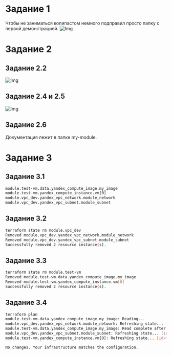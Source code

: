 # Задание 1
Чтобы не заниматься копипастом немного подправил просто папку с первой демонстрацией.
![Img](https://i.imgur.com/C4lfDh2.png)
# Задание 2
## Задание 2.2
![Img](https://i.imgur.com/3gT0r6R.png)
## Задание 2.4 и 2.5
![Img](https://i.imgur.com/3gT0r6R.png)
## Задание 2.6
Документация лежит в папке my-module.

# Задание 3
## Задание 3.1
```bash
module.test-vm.data.yandex_compute_image.my_image
module.test-vm.yandex_compute_instance.vm[0]
module.vpc_dev.yandex_vpc_network.module_network
module.vpc_dev.yandex_vpc_subnet.module_subnet
```

## Задание 3.2
```bash
terraform state rm module.vpc_dev
Removed module.vpc_dev.yandex_vpc_network.module_network
Removed module.vpc_dev.yandex_vpc_subnet.module_subnet
Successfully removed 2 resource instance(s).
```

## Задание 3.3
```bash
terraform state rm module.test-vm
Removed module.test-vm.data.yandex_compute_image.my_image
Removed module.test-vm.yandex_compute_instance.vm[0]
Successfully removed 2 resource instance(s).
```

## Задание 3.4
```bash
terraform plan
module.test-vm.data.yandex_compute_image.my_image: Reading...
module.vpc_dev.yandex_vpc_network.module_network: Refreshing state... [id=enpj8f87kie0v6v3ktls]
module.test-vm.data.yandex_compute_image.my_image: Read complete after 1s [id=fd81n0sfjm6d5nq6l05g]
module.vpc_dev.yandex_vpc_subnet.module_subnet: Refreshing state... [id=e9bhiffv78465epqtmnq]
module.test-vm.yandex_compute_instance.vm[0]: Refreshing state... [id=fhm7pvrmn0b0v5kb0hd2]

No changes. Your infrastructure matches the configuration.
```